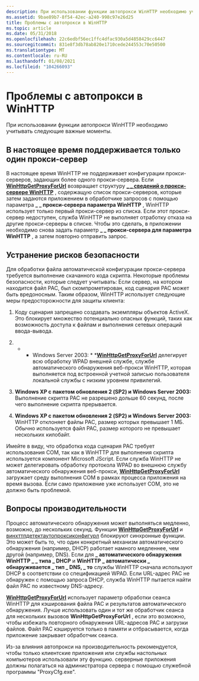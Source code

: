 ```yaml
---
description: При использовании функции автопрокси WinHTTP необходимо учитывать следующие важные моменты.
ms.assetid: 9bae89b7-8f54-42ec-a240-998c97e26d25
title: Проблемы с автопрокси в WinHTTP
ms.topic: article
ms.date: 05/31/2018
ms.openlocfilehash: 22c6edbf56ec1ffc4dfac930a5d4858429cc6447
ms.sourcegitcommit: 831e8f3db78ab820e1710cede244553c70e50500
ms.translationtype: MT
ms.contentlocale: ru-RU
ms.lasthandoff: 01/08/2021
ms.locfileid: "104266093"
---
```

# <a name="autoproxy-issues-in-winhttp"></a>Проблемы с автопрокси в WinHTTP

При использовании функции автопрокси WinHTTP необходимо учитывать следующие важные моменты.

## <a name="only-one-proxy-server-is-currently-supported"></a>В настоящее время поддерживается только один прокси-сервер

В настоящее время WinHTTP не поддерживает конфигурации прокси-серверов, задающих более одного прокси-сервера. Если [**WinHttpGetProxyForUrl**](/windows/desktop/api/Winhttp/nf-winhttp-winhttpgetproxyforurl) возвращает структуру [**\_ \_ сведений о прокси-сервере WinHTTP**](/windows/win32/api/winhttp/ns-winhttp-winhttp_proxy_info) , содержащую список прокси-серверов, которые затем задаются приложением в обработчике запросов с помощью параметра **\_ \_ прокси-сервера параметра WinHTTP** , WinHTTP использует только первый прокси-сервер из списка. Если этот прокси-сервер недоступен, служба WinHTTP не выполняет отработку отказа на другие прокси-серверы в списке. Чтобы это сделать, в приложении необходимо снова задать параметр **\_ \_ прокси-сервера для параметра WinHTTP** , а затем повторно отправить запрос.

## <a name="security-risk-mitigation"></a>Устранение рисков безопасности

Для обработки файла автоматической конфигурации прокси-сервера требуется выполнение скачанного кода скрипта. Некоторые проблемы безопасности, которые следует учитывать: Если сервер, на котором находится файл PAC, был скомпрометирован, код сценария PAC может быть вредоносным. Таким образом, WinHTTP использует следующие меры предосторожности для защиты клиента:

1.  Коду сценария запрещено создавать экземпляры объектов ActiveX. Это блокирует множество потенциально опасных функций, таких как возможность доступа к файлам и выполнения сетевых операций ввода-вывода.
2.  * * Windows Server 2003: * *[**WinHttpGetProxyForUrl**](/windows/desktop/api/Winhttp/nf-winhttp-winhttpgetproxyforurl) делегирует всю обработку WPAD внешней службе, службе автоматического обнаружения веб-прокси WinHTTP, которая выполняется под встроенной учетной записью пользователя локальной службы с низким уровнем привилегий.

3.  **Windows XP с пакетом обновления 2 (SP2) и Windows Server 2003:** Выполнение скрипта PAC не разрешено дольше 60 секунд, после чего выполнение скрипта прерывается.

4.  **Windows XP с пакетом обновления 2 (SP2) и Windows Server 2003:** WinHTTP отклоняет файлы PAC, размер которых превышает 1 МБ. Обычно используется файл PAC, размер которого не превышает нескольких килобайт.

Имейте в виду, что обработка кода сценария PAC требует использования COM, так как в WinHTTP для выполнения скрипта используется компонент Microsoft JScript. Если служба WinHTTP не может делегировать обработку протокола WPAD во внешнюю службу автоматического обнаружения веб-прокси, [**WinHttpGetProxyForUrl**](/windows/desktop/api/Winhttp/nf-winhttp-winhttpgetproxyforurl) загружает среду выполнения COM в рамках процесса приложения на время вызова. Если само приложение уже использует COM, это не должно быть проблемой.

## <a name="performance-considerations"></a>Вопросы производительности

Процесс автоматического обнаружения может выполняться медленно, возможно, до нескольких секунд. Функции [**WinHttpGetProxyForUrl**](/windows/desktop/api/Winhttp/nf-winhttp-winhttpgetproxyforurl) и [винхттпдетектаутопроксиконфигурл](/windows/desktop/api/Winhttp/nf-winhttp-winhttpdetectautoproxyconfigurl) блокируют синхронные функции. Это может быть то, что один конкретный механизм автоматического обнаружения (например, DHCP) работает намного медленнее, чем другой (например, DNS). Если для **\_ автоматического обнаружения WinHTTP \_ \_ типа \_ DHCP** и **WinHTTP \_ автоматически \_ обнаруживается \_ тип \_ DNS, \_ то** службы WinHTTP сначала используют DHCP в соответствии со спецификацией WPAD. Если URL-адрес PAC не обнаружен с помощью запроса DHCP, служба WinHTTP пытается найти файл PAC по известному DNS-адресу.

[**WinHttpGetProxyForUrl**](/windows/desktop/api/Winhttp/nf-winhttp-winhttpgetproxyforurl) использует параметр обработки сеанса WinHTTP для кэширования файла PAC и результатов автоматического обнаружения. Лучше использовать один и тот же обработчик сеанса для нескольких вызовов **WinHttpGetProxyForUrl** , если это возможно, чтобы избежать повторного обнаружения URL-адресов PAC и загрузки файлов. Файл PAC кэшируется только в памяти и отбрасывается, когда приложение закрывает обработчик сеанса.

Из-за влияния автопрокси на производительность рекомендуется, чтобы только клиентские приложения или службы настольных компьютеров использовали эту функцию. серверные приложения должны полагаться на администратора сервера с помощью служебной программы "ProxyCfg.exe".

 

 



